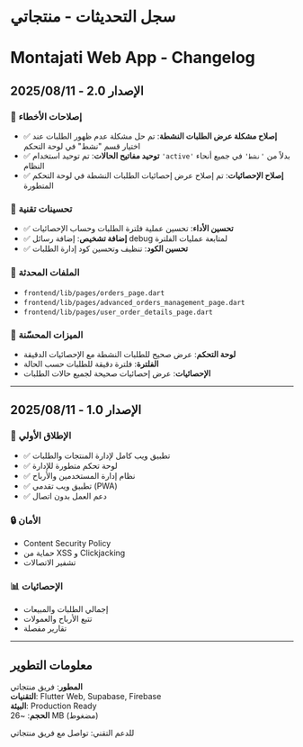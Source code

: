 # سجل التحديثات - منتجاتي
# Montajati Web App - Changelog

## الإصدار 2.0 - 2025/08/11

### 🐛 إصلاحات الأخطاء
- ✅ **إصلاح مشكلة عرض الطلبات النشطة**: تم حل مشكلة عدم ظهور الطلبات عند اختيار قسم "نشط" في لوحة التحكم
- ✅ **توحيد مفاتيح الحالات**: تم توحيد استخدام `'active'` بدلاً من `'نشط'` في جميع أنحاء النظام
- ✅ **إصلاح الإحصائيات**: تم إصلاح عرض إحصائيات الطلبات النشطة في لوحة التحكم المتطورة

### 🔧 تحسينات تقنية
- ✅ **تحسين الأداء**: تحسين عملية فلترة الطلبات وحساب الإحصائيات
- ✅ **إضافة تشخيص**: إضافة رسائل debug لمتابعة عمليات الفلترة
- ✅ **تحسين الكود**: تنظيف وتحسين كود إدارة الطلبات

### 📱 الملفات المحدثة
- `frontend/lib/pages/orders_page.dart`
- `frontend/lib/pages/advanced_orders_management_page.dart`
- `frontend/lib/pages/user_order_details_page.dart`

### 🎯 الميزات المحسّنة
- **لوحة التحكم**: عرض صحيح للطلبات النشطة مع الإحصائيات الدقيقة
- **الفلترة**: فلترة دقيقة للطلبات حسب الحالة
- **الإحصائيات**: عرض إحصائيات صحيحة لجميع حالات الطلبات

---

## الإصدار 1.0 - 2025/08/11

### 🚀 الإطلاق الأولي
- ✅ تطبيق ويب كامل لإدارة المنتجات والطلبات
- ✅ لوحة تحكم متطورة للإدارة
- ✅ نظام إدارة المستخدمين والأرباح
- ✅ تطبيق ويب تقدمي (PWA)
- ✅ دعم العمل بدون اتصال

### 🔒 الأمان
- Content Security Policy
- حماية من XSS و Clickjacking
- تشفير الاتصالات

### 📊 الإحصائيات
- إجمالي الطلبات والمبيعات
- تتبع الأرباح والعمولات
- تقارير مفصلة

---

## معلومات التطوير

**المطور**: فريق منتجاتي  
**التقنيات**: Flutter Web, Supabase, Firebase  
**البيئة**: Production Ready  
**الحجم**: ~26 MB (مضغوط)  

للدعم التقني: تواصل مع فريق منتجاتي

